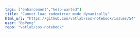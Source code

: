 ```yaml
---
tags: ["enhancement","help-wanted"]
title: "Cannot load codemirror mode dynamically"
html_url: "https://github.com/vatlab/sos-notebook/issues/54"
user: "BoPeng"
repo: "vatlab/sos-notebook"
---
```


